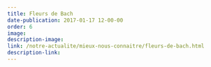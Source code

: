 ```yaml
---
title: Fleurs de Bach
date-publication: 2017-01-17 12-00-00
order: 6
image:
description-image:
link: /notre-actualite/mieux-nous-connaitre/fleurs-de-bach.html
description-link: 
---
```

